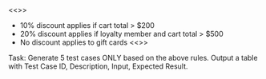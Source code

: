 <<<Discount Rules>>>
- 10% discount applies if cart total > $200
- 20% discount applies if loyalty member and cart total > $500
- No discount applies to gift cards
  <<<End Discount Rules>>>

Task:
Generate 5 test cases ONLY based on the above rules. Output a table with Test Case ID, Description, Input, Expected Result.
